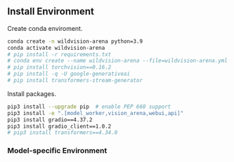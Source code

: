 ## Install Environment
Create conda enviroment.
```bash
conda create -n wildvision-arena python=3.9
conda activate wildvision-arena
# pip install -r requirements.txt
# conda env create --name wildvision-arena --file=wildvision-arena.yml
# pip install torchvision==0.16.2
# pip install -q -U google-generativeai
# pip install transformers-stream-generator
```
Install packages.
```bash
pip3 install --upgrade pip  # enable PEP 660 support
pip3 install -e ".[model_worker,vision_arena,webui,api]"
pip3 install gradio==4.37.2
pip3 install gradio_client==1.0.2
# pip3 install transformers==4.34.0

```

### Model-specific Environment

